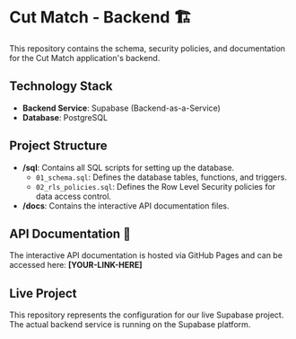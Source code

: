 # Cut Match - Backend 🏗️

This repository contains the schema, security policies, and documentation for the Cut Match application's backend.

## Technology Stack
- **Backend Service**: Supabase (Backend-as-a-Service)
- **Database**: PostgreSQL

## Project Structure
- **/sql**: Contains all SQL scripts for setting up the database.
  - `01_schema.sql`: Defines the database tables, functions, and triggers.
  - `02_rls_policies.sql`: Defines the Row Level Security policies for data access control.
- **/docs**: Contains the interactive API documentation files.

## API Documentation 🚀
The interactive API documentation is hosted via GitHub Pages and can be accessed here:
**[YOUR-LINK-HERE]**

## Live Project
This repository represents the configuration for our live Supabase project. The actual backend service is running on the Supabase platform.